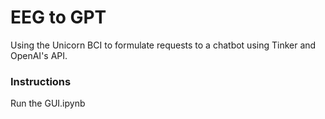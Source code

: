 # EEG to GPT
Using the Unicorn BCI to formulate requests to a chatbot using Tinker and OpenAI's API.

### Instructions
Run the GUI.ipynb 
